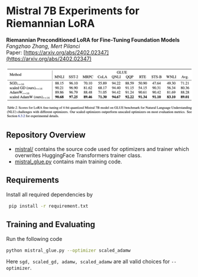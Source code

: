 # Mistral 7B Experiments for Riemannian LoRA



**Riemannian Preconditioned LoRA for Fine-Tuning Foundation Models** <br>
*Fangzhao Zhang, Mert Pilanci* <br>
Paper: [https://arxiv.org/abs/2402.02347](https://arxiv.org/abs/2402.02347) <br>

<p>
<img src="figures/score_mistral.png" width="800" >
</p>

## Repository Overview
* [mistral/](mistral) contains the source code used for optimizers and trainer which overwrites HuggingFace Transformers trainer class.
* [mistral_glue.py](mistral_glue.py) contains main training code.

## Requirements
Install all required dependencies by
```bash
 pip install -r requirement.txt
 ```

## Training and Evaluating
 Run the following code
 ```bash
python mistral_glue.py --optimizer scaled_adamw
 ```
Here <code>sgd, scaled_gd, adamw, scaled_adamw</code> are all valid choices for <code>--optimizer</code>.
